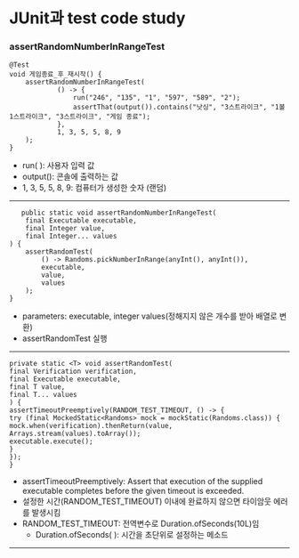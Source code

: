 # JUnit과 test code study

### assertRandomNumberInRangeTest
	@Test
    void 게임종료_후_재시작() {
        assertRandomNumberInRangeTest(
                () -> {
                    run("246", "135", "1", "597", "589", "2");
                    assertThat(output()).contains("낫싱", "3스트라이크", "1볼 1스트라이크", "3스트라이크", "게임 종료");
                },
                1, 3, 5, 5, 8, 9
        );
    }

+ run( ): 사용자 입력 값
+ output(): 콘솔에 출력하는 값
+ 1, 3, 5, 5, 8, 9: 컴퓨터가 생성한 숫자 (랜덤)

---

       public static void assertRandomNumberInRangeTest(
        final Executable executable,
        final Integer value,
        final Integer... values
    ) {
        assertRandomTest(
            () -> Randoms.pickNumberInRange(anyInt(), anyInt()),
            executable,
            value,
            values
        );
    }
+ parameters: executable, integer values(정해지지 않은 개수를 받아 배열로 변환)
+ assertRandomTest 실행

---
    private static <T> void assertRandomTest(
    final Verification verification,
    final Executable executable,
    final T value,
    final T... values
    ) {
    assertTimeoutPreemptively(RANDOM_TEST_TIMEOUT, () -> {
    try (final MockedStatic<Randoms> mock = mockStatic(Randoms.class)) {
    mock.when(verification).thenReturn(value, Arrays.stream(values).toArray());
    executable.execute();
    }
    });
    }

+ assertTimeoutPreemptively: Assert that execution of the supplied executable completes before the given timeout is exceeded.
+ 설정한 시간(RANDOM_TEST_TIMEOUT) 이내에 완료하지 않으면 타이암웃 에러를 발생시킴
+ RANDOM_TEST_TIMEOUT: 전역변수로 Duration.ofSeconds(10L)임 
  + Duration.ofSeconds( ): 시간을 초단위로 설정하는 메소드

---